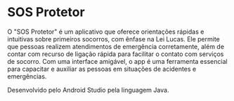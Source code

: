 # SOS Protetor

O "SOS Protetor" é um aplicativo que oferece orientações rápidas e intuitivas sobre primeiros socorros, com ênfase na Lei Lucas. Ele permite que pessoas realizem atendimentos de emergência corretamente, além de contar com recurso de ligação rápida para facilitar o contato com serviços de socorro. Com uma interface amigável, o app é uma ferramenta essencial para capacitar e auxiliar as pessoas em situações de acidentes e emergências.

Desenvolvido pelo Android Studio pela linguagem Java.

